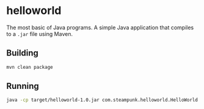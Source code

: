 # helloworld

The most basic of Java programs. A simple Java application that compiles to a
`.jar` file using Maven.

## Building

```bash
mvn clean package
```

## Running

```bash
java -cp target/helloworld-1.0.jar com.steampunk.helloworld.HelloWorld
```

